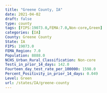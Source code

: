 ```yaml
---
title: "Greene County, IA"
date: 2021-04-02
draft: false
type: county
tags: [FIPS:19073.0,FEMA:7.0,Non-core,Green]
categories: [IA]
County: Greene County
State: IA
FIPS: 19073.0
FEMA_Region: 7.0
Population: 8888.0
NCHS_Urban_Rural_Classification: Non-core
Tests_in_prior_14_days: 142.0
Fourteen_day_test_rate_per_100000: 1598.0
Percent_Positivity_in_prior_14_days: 0.049
Level: Green
url: /states/IA/greene-county
---
```



